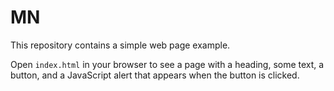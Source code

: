 # MN

This repository contains a simple web page example.

Open `index.html` in your browser to see a page with a heading, some text,
a button, and a JavaScript alert that appears when the button is clicked.
